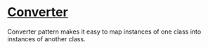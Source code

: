 # [Converter](https://java-design-patterns.com/patterns/converter)

Converter pattern makes it easy to map instances of one class into instances of another class.
